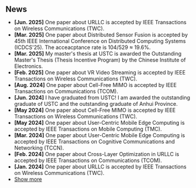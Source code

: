 <h1 id="news"></h1>

<h2 style="margin: 60px 0px 10px;">News</h2>

<ul>
  <li><strong>[Jun. 2025]</strong> One paper about URLLC is accepted by IEEE Transactions on Wireless Communications (TWC).</li>

  <li><strong>[Mar. 2025]</strong> One paper about Distributed Sensor Fusion is accepted by 45th IEEE International Conference on Distributed Computing Systems (ICDCS'25). The acceacptance rate is 104/529 ≈ 19.6%. </li>

  <li><strong>[Mar. 2025]</strong> My master's thesis at USTC is awarded the Outstanding Master's Thesis (Thesis Incentive Program) by the Chinese Institute of Electronics.</li>

  <li><strong>[Feb. 2025]</strong> One paper about VR Video Streaming is accepted by IEEE Transactions on Wireless Communications (TWC).</li>
 
  <li><strong>[Aug. 2024]</strong> One paper about Cell-Free MIMO is accepted by IEEE Transactions on Communications (TCOM).</li>

  <li><strong>[Jun. 2024]</strong> I have graduated from USTC! I am awarded the outstanding graduate of USTC and the outstanding graduate of Anhui Province.</li>

  <li><strong>[May 2024]</strong> One paper about Cell-Free MIMO is accepted by IEEE Transactions on Wireless Communications (TWC).</li>

  <li><strong>[May 2024]</strong> One paper about User-Centric Mobile Edge Computing is accepted by IEEE Transactions on Mobile Computing (TMC).</li>

  <li><strong>[Mar. 2024]</strong> One paper about User-Centric Mobile Edge Computing is accepted by IEEE Transactions on Cognitive Communications and Networking (TCCN).</li>

  <li><strong>[Feb. 2024]</strong> One paper about Cross-Layer Optimization in URLLC is accepted by IEEE Transactions on Communications (TCOM).</li>

  <li><strong>[Jan. 2024]</strong> One paper about URLLC is accepted by IEEE Transactions on Wireless Communications (TWC).</li>


  
<li> <a href="javascript:toggle_vis('newsmore')">Show more</a> </li>
<div id="newsmore" style="display:none"> 
  <li><strong>[Oct. 2023]</strong> I am awarded the National Scholarship.</li>

  <li><strong>[Sep. 2023]</strong> One paper about User-Centric Mobile Edge Computing is accepted by IEEE Transactions on Mobile Computing (TMC).</li>

  <li><strong>[Aug. 2023]</strong> One paper about NOMA-based xURLLC is accepted by IEEE Communications Magazine.</li>

  <li><strong>[Jun. 2023]</strong> Next semester I will join the Department of Electrical and Computer Engineering at UC San Diego as a visiting graduate student.</li>

  <li><strong>[Dec. 2022]</strong> One paper about User-Centric Mobile Edge Computing is accepted by IEEE Communications Magazine.</li>

  <li><strong>[Jun. 2022]</strong> I will join the Broadband Communications Lab at UC Santa Cruz as a summer research intern.</li>

  <li><strong>[Sep. 2021]</strong> I have graduated from XDU! I am awarded the outstanding graduate of XDU.</li>

  <li><strong>[Oct. 2020]</strong> I am awarded the National Scholarship.</li>

  <li><strong>[Oct. 2019]</strong> I am awarded the National Scholarship.</li>

</div>

</ul>
